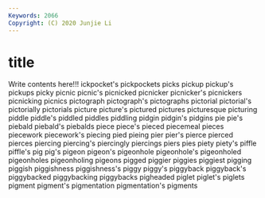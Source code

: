 ```yaml
---
Keywords: 2066
Copyright: (C) 2020 Junjie Li
---
```


# title

Write contents here!!!
ickpocket's 
pickpockets
picks 
pickup 
pickup's 
pickups 
picky 
picnic 
picnic's 
picnicked 
picnicker 
picnicker's
picnickers 
picnicking 
picnics 
pictograph 
pictograph's 
pictographs 
pictorial 
pictorial's 
pictorially 
pictorials
picture 
picture's 
pictured 
pictures 
picturesque 
picturing 
piddle 
piddle's 
piddled 
piddles
piddling 
pidgin 
pidgin's 
pidgins 
pie 
pie's 
piebald 
piebald's 
piebalds 
piece
piece's 
pieced 
piecemeal 
pieces 
piecework 
piecework's 
piecing 
pied 
pieing 
pier
pier's 
pierce 
pierced 
pierces 
piercing 
piercing's 
piercingly 
piercings 
piers 
pies
piety 
piety's 
piffle 
piffle's 
pig 
pig's 
pigeon 
pigeon's 
pigeonhole 
pigeonhole's
pigeonholed 
pigeonholes 
pigeonholing 
pigeons 
pigged 
piggier 
piggies 
piggiest 
pigging 
piggish
piggishness 
piggishness's 
piggy 
piggy's 
piggyback 
piggyback's 
piggybacked 
piggybacking 
piggybacks 
pigheaded
piglet 
piglet's 
piglets 
pigment 
pigment's 
pigmentation 
pigmentation's 
pigments 
